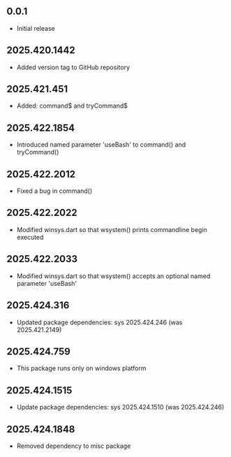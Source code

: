 ## 0.0.1

 - Initial release

## 2025.420.1442

- Added version tag to GitHub repository

## 2025.421.451

- Added: command$ and tryCommand$

## 2025.422.1854

- Introduced named parameter 'useBash' to command() and tryCommand()

## 2025.422.2012

- Fixed a bug in command()

## 2025.422.2022

- Modified winsys.dart so that wsystem() prints commandline begin executed

## 2025.422.2033

- Modified winsys.dart so that wsystem() accepts an optional named parameter 'useBash'

## 2025.424.316

- Updated package dependencies: sys 2025.424.246 (was 2025.421.2149)

## 2025.424.759

- This package runs only on windows platform

## 2025.424.1515

- Update package dependencies: sys 2025.424.1510 (was 2025.424.246)

## 2025.424.1848

- Removed dependency to misc package
